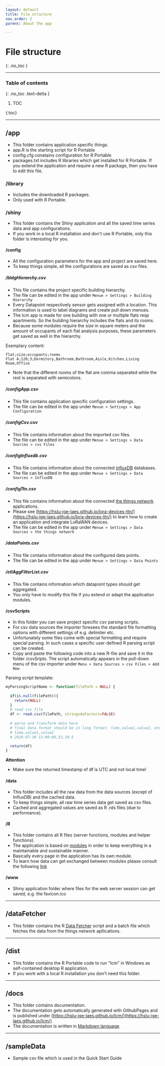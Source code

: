 ```yaml
---
layout: default
title: File structure
nav_order: 2
parent: About the app

---
```


# File structure
{: .no_toc }

<hr>

### Table of contents
{: .no_toc .text-delta }

1. TOC

{:toc}

<hr>

## /app
- This folder contains application specific things.
- app.R is the starting script for R Portable
- config.cfg conatains configuration for R Portable
- packages.txt includes R libraries which get installed for R Portable. If you extend the application and require a new R package, then you have to edit this file. 

### /library
- Includes the downloaded R packages.
- Only used with R Portable.

### /shiny
- This folder contains the Shiny application and all the saved time series data and app configurations.
- If you work in a local R installation and don't use R Portable, only this folder is interesting for you.

#### /config
- All the configuration parameters for the app and project are saved here.
- To keep things simple, all the configurations are saved as csv files.

##### /bldgHierarchy.csv
- This file contains the project specific building hierarchy.
- The file can be edited in the app under `Menue > Settings > Building Hierarchy`
- Every Datapoint respectively sensor gets assigned with a location. This information is used to label diagrams and create pull down menues.
- The lcm app is made for one building with one or multiple flats resp apartments. So the building hierarchy includes the flats and its rooms.
- Because some modules require the size in square meters and the amount of occupants of each flat analysis purposes, these parameters get saved as well in the hierarchy.

Exemplary content:
```csv
flat;size;occupants;rooms
Flat A;120;3;Dormitory,Bathroom,Bathroom,Aisle,Kitchen,Living Room,Office
```

- Note that the different rooms of the flat are comma separated while the rest is separated with semicolons.

##### /configApp.csv
- This file contains application specific configuration settings.
- The file can be edited in the app under `Menue > Settings > App Configuration`

##### /configCsv.csv
- This file contains information about the imported csv files.
- The file can be edited in the app under `Menue > Settings > Data Sources > csv Files`

##### /configInfluxdb.csv
- This file contains information about the connected [influxDB](https://www.influxdata.com/products/influxdb-overview/) databases.
- The file can be edited in the app under `Menue > Settings > Data Sources > InfluxDB`

##### /configTtn.csv
- This file contains information about the connected [the things network](https://www.influxdata.com/products/influxdb-overview/) applications.
- Please see [https://hslu-ige-laes.github.io/lora-devices-ttn/](https://hslu-ige-laes.github.io/lora-devices-ttn/) to learn how to create an application and integrate LoRaWAN devices.
- The file can be edited in the app under `Menue > Settings > Data Sources > the things network`

##### /dataPoints.csv
- This file contains information about the configured data points.
- The file can be edited in the app under `Menue > Settings > Data Points`

##### /etlAggFilterList.csv
- This file contains information which datapoint types should get aggregated.
- You only have to modify this file if you extend or adapt the application modules.

#### /csvScripts
- In this folder you can save project specific csv parsing scripts.
- For csv data sources the importer foresees the standard file formatting options with different settings of e.g. delimiter etc.
- Unfortunately some files come with special formatting and require special parsing. In such cases a specific user-defined R parsing script can be created.
- Copy and paste the following code into a new R-file and save it in the folder /csvSripts. The script automatically appears in the pull-down menu of the csv importer under `Menu > Data Sources > csv Files > Add New` 

Parsing script template:
```R
myParsingScriptName <- function(filePath = NULL) {
  
  if(is.null(filePath)){
    return(NULL)
  }
  # read csv file
  df <- read.csv(filePath, stringsAsFactors=FALSE)
  
  # parse and transform data here
  # final data format should be in long format: time,value1,value2, etc.
  # time,value1,value2
  # 2020-07-30 13:00:00,53,10.5

  return(df)
}
```
**Attention**
- Make sure the returned timestamp of df is UTC and not local time!

#### /data
- This folder includes all the raw data from the data sources (except of InfluxDB) and the cached data.
- To keep things simple, all raw time series data get saved as csv files.
- Cached and aggregated values are saved as R .rds files (due to performance).

#### /R
- This folder contains all R files (server functions, modules and helper functions).
- The application is based on <a href="https://mastering-shiny.org/scaling-modules.html" target="_blank">modules</a> in order to keep everything in a maintainable and sustainable manner.
- Basically every page in the application has its own module.
- To learn how data can get exchanged between modules please consult the following [link](https://engineering-shiny.org/structure.html#communication-between-modules)

#### /www
- Shiny application folder where files for the web server session can get saved, e.g. the favicon.ico

<hr>

## /dataFetcher
- This folder contains the R [Data Fetcher](https://hslu-ige-laes.github.io/lcm/docs/installation/dataFetcher/) script and a batch file which fetches the data from the things network apllications.

<hr>

## /dist
- This folder contains the R Portable code to run "lcm" in Windows as self-contained desktop R application.
- If you work with a local R installation you don't need this folder.
<hr>

## /docs
- This folder contains documentation.
- The documentation gets automatically generated with GithubPages and is published under [https://hslu-ige-laes.github.io/lcm/](https://hslu-ige-laes.github.io/lcm/)
- The documentation is written in [Markdown language](https://en.wikipedia.org/wiki/Markdown).

<hr>

## /sampleData
- Sample csv file which is used in the Quick Start Guide

